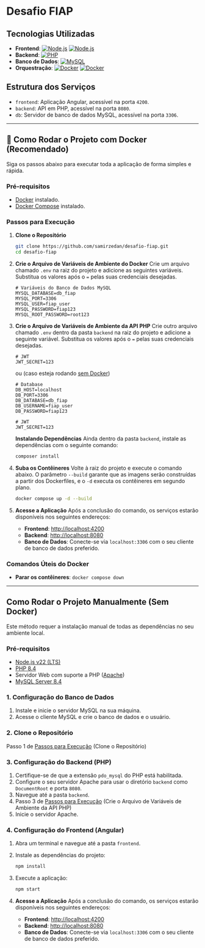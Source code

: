 # Desafio FIAP

## Tecnologias Utilizadas

* **Frontend**: [![Node.js](https://img.shields.io/badge/Node.js-22-53A244)](https://nodejs.org/pt/download) [![Node.js](https://img.shields.io/badge/Angular-20-AF3BFB)](https://angular.dev/overview)
* **Backend**: [![PHP](https://img.shields.io/badge/PHP-8.4-4E5B93)](https://www.php.net/downloads.php?version=8.4)
* **Banco de Dados**: [![MySQL](https://img.shields.io/badge/MySQL-8.4-0174A3)](https://dev.mysql.com/downloads/mysql/)
* **Orquestração**: [![Docker](https://img.shields.io/badge/Docker-0C49C2)](https://www.docker.com/get-started) [![Docker](https://img.shields.io/badge/Docker%20Compose-0C49C2)](https://docs.docker.com/compose/install/)

## Estrutura dos Serviços

* `frontend`: Aplicação Angular, acessível na porta `4200`.
* `backend`: API em PHP, acessível na porta `8080`.
* `db`: Servidor de banco de dados MySQL, acessível na porta `3306`.

---

## 🚀 Como Rodar o Projeto com Docker (Recomendado)

Siga os passos abaixo para executar toda a aplicação de forma simples e rápida.

### Pré-requisitos

* [Docker](https://www.docker.com/get-started) instalado.
* [Docker Compose](https://docs.docker.com/compose/install/) instalado.

### Passos para Execução

1.  **Clone o Repositório**
    ```bash
    git clone https://github.com/samirzedan/desafio-fiap.git
    cd desafio-fiap
    ```

2.  **Crie o Arquivo de Variáveis de Ambiente do Docker**
    Crie um arquivo chamado `.env` na raiz do projeto e adicione as seguintes variáveis. Substitua os valores após o `=` pelas suas credenciais desejadas.

    ```env
    # Variáveis do Banco de Dados MySQL
    MYSQL_DATABASE=db_fiap
    MYSQL_PORT=3306
    MYSQL_USER=fiap_user
    MYSQL_PASSWORD=fiap123
    MYSQL_ROOT_PASSWORD=root123
    ```

3.  **Crie o Arquivo de Variáveis de Ambiente da API PHP**
    Crie outro arquivo chamado `.env` dentro da pasta `backend` na raiz do projeto e adicione a seguinte variável. Substitua os valores após o `=` pelas suas credenciais desejadas.

    ```env
    # JWT
    JWT_SECRET=123
    ```

    ou (caso esteja rodando [sem Docker](#como-rodar-o-projeto-manualmente-sem-docker))
    ```env
    # Database
    DB_HOST=localhost
    DB_PORT=3306
    DB_DATABASE=db_fiap
    DB_USERNAME=fiap_user
    DB_PASSWORD=fiap123

    # JWT
    JWT_SECRET=123
    ```

    **Instalando Dependências**
    Ainda dentro da pasta `backend`, instale as dependências com o seguinte comando:

    ```bash
    composer install
    ```

4.  **Suba os Contêineres**
    Volte à raiz do projeto e execute o comando abaixo. O parâmetro `--build` garante que as imagens serão construídas a partir dos Dockerfiles, e o `-d` executa os contêineres em segundo plano.

    ```bash
    docker compose up -d --build
    ```

4.  **Acesse a Aplicação**
    Após a conclusão do comando, os serviços estarão disponíveis nos seguintes endereços:
    * **Frontend**: [http://localhost:4200](http://localhost:4200)
    * **Backend**: [http://localhost:8080](http://localhost:8080)
    * **Banco de Dados**: Conecte-se via `localhost:3306` com o seu cliente de banco de dados preferido.

### Comandos Úteis do Docker

* **Parar os contêineres**: `docker compose down`

---

## Como Rodar o Projeto Manualmente (Sem Docker)

Este método requer a instalação manual de todas as dependências no seu ambiente local.

### Pré-requisitos

* [Node.js v22 (LTS)](https://nodejs.org/pt/download)
* [PHP 8.4](https://www.php.net/downloads.php?version=8.4)
* Servidor Web com suporte a PHP ([Apache](https://httpd.apache.org/))
* [MySQL Server 8.4](https://dev.mysql.com/downloads/mysql/)

### 1. Configuração do Banco de Dados

1.  Instale e inicie o servidor MySQL na sua máquina.
2.  Acesse o cliente MySQL e crie o banco de dados e o usuário.

### 2. Clone o Repositório
Passo 1 de [Passos para Execução](#Passos-para-Execução) (Clone o Repositório)

### 3. Configuração do Backend (PHP)

1.  Certifique-se de que a extensão `pdo_mysql` do PHP está habilitada.
2.  Configure o seu servidor Apache para usar o diretório `backend` como `DocumentRoot` e porta `8080`.
3.  Navegue até a pasta `backend`.
4.  Passo 3 de [Passos para Execução](#Passos-para-Execução) (Crie o Arquivo de Variáveis de Ambiente da API PHP)
5.  Inicie o servidor Apache.

### 4. Configuração do Frontend (Angular)

1.  Abra um terminal e navegue até a pasta `frontend`.
2.  Instale as dependências do projeto:
    ```bash
    npm install
    ```
3.  Execute a aplicação:
    ```bash
    npm start
    ```

4.  **Acesse a Aplicação**
    Após a conclusão do comando, os serviços estarão disponíveis nos seguintes endereços:
    * **Frontend**: [http://localhost:4200](http://localhost:4200)
    * **Backend**: [http://localhost:8080](http://localhost:8080)
    * **Banco de Dados**: Conecte-se via `localhost:3306` com o seu cliente de banco de dados preferido.
